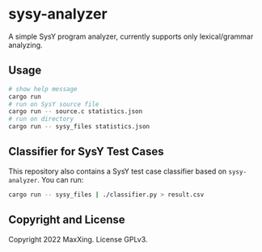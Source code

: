 # sysy-analyzer

A simple SysY program analyzer, currently supports only lexical/grammar analyzing.

## Usage

```sh
# show help message
cargo run
# run on SysY source file
cargo run -- source.c statistics.json
# run on directory
cargo run -- sysy_files statistics.json
```

## Classifier for SysY Test Cases

This repository also contains a SysY test case classifier based on `sysy-analyzer`. You can run:

```sh
cargo run -- sysy_files | ./classifier.py > result.csv
```

## Copyright and License

Copyright 2022 MaxXing. License GPLv3.
